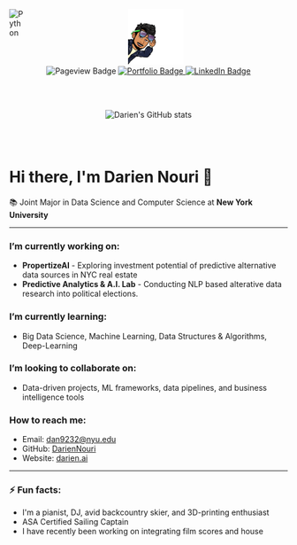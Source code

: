 
<img align="left" alt="Python" width="26px" src="https://raw.githubusercontent.com/jmnote/z-icons/master/svg/python.svg" />



<div id="header" align="center">
  <img src="profile_pic.png" width="100"/>
</div>

<div id="badges" align="center">

  <a> 
  <img src="https://komarev.com/ghpvc/?username=DarienNouri&style=for-the-badge&label=VIEWS" alt="Pageview Badge"/>
    </a>
  <a href="https://www.darien.ai">
    <img src="https://img.shields.io/badge/Portfolio-ff69b4?style=for-the-badge&" alt="Portfolio Badge"/>
  </a>
  <a href="https://www.linkedin.com/in/darien-nouri/">
    <img src="https://img.shields.io/badge/LinkedIn-blue?style=for-the-badge&logo=linkedin&logoColor=white" alt="LinkedIn Badge"/>
  </a>

  
</div>

<br> <br>

<p align="center">
<img src="https://github-readme-stats.vercel.app/api?username=dariennouri&count_private=true&theme=tokyonight&hide=stars,prs,issues,contribs" alt="Darien's GitHub stats" width="400"/>

 <br> <br>




# Hi there, I'm Darien Nouri 👋

</p>


📚 Joint Major in Data Science and Computer Science at **New York University**

---

###  I’m currently working on:
- **PropertizeAI** - Exploring investment potential of predictive alternative data sources in NYC real estate
- **Predictive Analytics & A.I. Lab** - Conducting NLP based alterative data research into political elections.

###  I’m currently learning:
- Big Data Science, Machine Learning, Data Structures & Algorithms, Deep-Learning

###  I’m looking to collaborate on:
- Data-driven projects, ML frameworks, data pipelines, and business intelligence tools


###  How to reach me:
- Email: [dan9232@nyu.edu](mailto:dan9232@nyu.edu)
- GitHub: [DarienNouri](https://github.com/DarienNouri)
- Website: [darien.ai](http://darien.ai)

---

### ⚡ Fun facts:
- I'm a pianist, DJ, avid backcountry skier, and 3D-printing enthusiast
- ASA Certified Sailing Captain
- I have recently been working on integrating film scores and house


<!--add line spacing -->
<br> <br>
